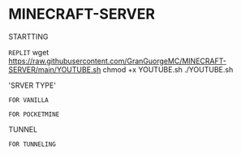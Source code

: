 # MINECRAFT-SERVER
STARTTING


`REPLIT`
wget https://raw.githubusercontent.com/GranGuorgeMC/MINECRAFT-SERVER/main/YOUTUBE.sh
chmod +x YOUTUBE.sh
./YOUTUBE.sh

'SRVER TYPE'

`FOR VANILLA`


`FOR POCKETMINE`

TUNNEL

`FOR TUNNELING`


